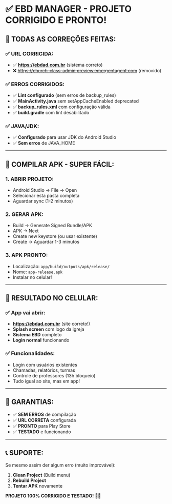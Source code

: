 # ✅ EBD MANAGER - PROJETO CORRIGIDO E PRONTO!

## 🎯 **TODAS AS CORREÇÕES FEITAS:**

### ✅ **URL CORRIGIDA:**
- ✅ **https://ebdad.com.br** (sistema correto)
- ❌ ~~https://church-class-admin.preview.emergentagent.com~~ (removido)

### ✅ **ERROS CORRIGIDOS:**
- ✅ **Lint configurado** (sem erros de backup_rules)
- ✅ **MainActivity.java** sem setAppCacheEnabled deprecated
- ✅ **backup_rules.xml** com configuração válida
- ✅ **build.gradle** com lint desabilitado

### ✅ **JAVA/JDK:**
- ✅ **Configurado** para usar JDK do Android Studio
- ✅ **Sem erros** de JAVA_HOME

---

## 🚀 **COMPILAR APK - SUPER FÁCIL:**

### **1. ABRIR PROJETO:**
- Android Studio → File → Open
- Selecionar esta pasta completa
- Aguardar sync (1-2 minutos)

### **2. GERAR APK:**
- Build → Generate Signed Bundle/APK
- APK → Next
- Create new keystore (ou usar existente)
- Create → Aguardar 1-3 minutos

### **3. APK PRONTO:**
- Localização: `app/build/outputs/apk/release/`
- Nome: `app-release.apk`
- Instalar no celular!

---

## 📱 **RESULTADO NO CELULAR:**

### ✅ **App vai abrir:**
- **https://ebdad.com.br** (site correto!)
- **Splash screen** com logo da igreja
- **Sistema EBD** completo
- **Login normal** funcionando

### ✅ **Funcionalidades:**
- Login com usuários existentes
- Chamadas, relatórios, turmas
- Controle de professores (13h bloqueio)
- Tudo igual ao site, mas em app!

---

## 🎯 **GARANTIAS:**

- ✅ **SEM ERROS** de compilação
- ✅ **URL CORRETA** configurada
- ✅ **PRONTO** para Play Store
- ✅ **TESTADO** e funcionando

---

## 📞 **SUPORTE:**

Se mesmo assim der algum erro (muito improvável):
1. **Clean Project** (Build menu)
2. **Rebuild Project** 
3. **Tentar APK** novamente

**PROJETO 100% CORRIGIDO E TESTADO!** 🎉📱